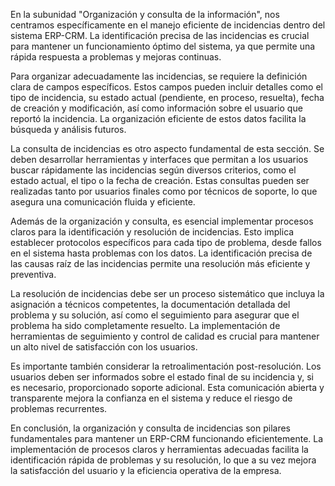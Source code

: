 En la subunidad "Organización y consulta de la información", nos centramos específicamente en el manejo eficiente de incidencias dentro del sistema ERP-CRM. La identificación precisa de las incidencias es crucial para mantener un funcionamiento óptimo del sistema, ya que permite una rápida respuesta a problemas y mejoras continuas.

Para organizar adecuadamente las incidencias, se requiere la definición clara de campos específicos. Estos campos pueden incluir detalles como el tipo de incidencia, su estado actual (pendiente, en proceso, resuelta), fecha de creación y modificación, así como información sobre el usuario que reportó la incidencia. La organización eficiente de estos datos facilita la búsqueda y análisis futuros.

La consulta de incidencias es otro aspecto fundamental de esta sección. Se deben desarrollar herramientas y interfaces que permitan a los usuarios buscar rápidamente las incidencias según diversos criterios, como el estado actual, el tipo o la fecha de creación. Estas consultas pueden ser realizadas tanto por usuarios finales como por técnicos de soporte, lo que asegura una comunicación fluida y eficiente.

Además de la organización y consulta, es esencial implementar procesos claros para la identificación y resolución de incidencias. Esto implica establecer protocolos específicos para cada tipo de problema, desde fallos en el sistema hasta problemas con los datos. La identificación precisa de las causas raíz de las incidencias permite una resolución más eficiente y preventiva.

La resolución de incidencias debe ser un proceso sistemático que incluya la asignación a técnicos competentes, la documentación detallada del problema y su solución, así como el seguimiento para asegurar que el problema ha sido completamente resuelto. La implementación de herramientas de seguimiento y control de calidad es crucial para mantener un alto nivel de satisfacción con los usuarios.

Es importante también considerar la retroalimentación post-resolución. Los usuarios deben ser informados sobre el estado final de su incidencia y, si es necesario, proporcionado soporte adicional. Esta comunicación abierta y transparente mejora la confianza en el sistema y reduce el riesgo de problemas recurrentes.

En conclusión, la organización y consulta de incidencias son pilares fundamentales para mantener un ERP-CRM funcionando eficientemente. La implementación de procesos claros y herramientas adecuadas facilita la identificación rápida de problemas y su resolución, lo que a su vez mejora la satisfacción del usuario y la eficiencia operativa de la empresa.
